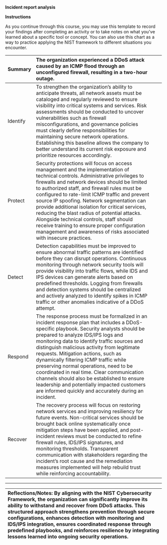 **Incident report analysis**

**Instructions**

As you continue through this course, you may use this template to record your findings after completing an activity or to take notes on what you've learned about a specific tool or concept. You can also use this chart as a way to practice applying the NIST framework to different situations you encounter.

| Summary | The organization experienced a DDoS attack caused by an ICMP flood through an unconfigured firewall, resulting in a two-hour outage. |  |  |
| :---- | :---- | ----- | ----- |
| Identify | To strengthen the organization’s ability to anticipate threats, all network assets must be cataloged and regularly reviewed to ensure visibility into critical systems and services. Risk assessments should be conducted to uncover vulnerabilities such as firewall misconfigurations, and governance policies must clearly define responsibilities for maintaining secure network operations. Establishing this baseline allows the company to better understand its current risk exposure and prioritize resources accordingly. |  |  |
| Protect | Security protections will focus on access management and the implementation of technical controls. Administrative privileges to firewalls and network devices should be limited to authorized staff, and firewall rules must be configured to rate-limit ICMP traffic and prevent source IP spoofing. Network segmentation can provide additional isolation for critical services, reducing the blast radius of potential attacks. Alongside technical controls, staff should receive training to ensure proper configuration management and awareness of risks associated with insecure practices. |  |  |
| Detect | Detection capabilities must be improved to ensure abnormal traffic patterns are identified before they can disrupt operations. Continuous monitoring through network security tools will provide visibility into traffic flows, while IDS and IPS devices can generate alerts based on predefined thresholds. Logging from firewalls and detection systems should be centralized and actively analyzed to identify spikes in ICMP traffic or other anomalies indicative of a DDoS attempt. |  |  |
| Respond | The response process must be formalized in an incident response plan that includes a DDoS-specific playbook. Security analysts should be prepared to analyze IDS/IPS logs and monitoring data to identify traffic sources and distinguish malicious activity from legitimate requests. Mitigation actions, such as dynamically filtering ICMP traffic while preserving normal operations, need to be coordinated in real time. Clear communication channels should also be established to ensure leadership and potentially impacted customers are informed quickly and accurately during an incident. |  |  |
| Recover | The recovery process will focus on restoring network services and improving resiliency for future events. Non-critical services should be brought back online systematically once mitigation steps have been applied, and post-incident reviews must be conducted to refine firewall rules, IDS/IPS signatures, and monitoring thresholds. Transparent communication with stakeholders regarding the incident’s root cause and the remediation measures implemented will help rebuild trust while reinforcing accountability. |  |  |

---

| Reflections/Notes: By aligning with the NIST Cybersecurity Framework, the organization can significantly improve its ability to withstand and recover from DDoS attacks. This structured approach strengthens prevention through secure configurations, enhances detection with monitoring and IDS/IPS integration, ensures coordinated response through predefined playbooks, and reinforces resilience by integrating lessons learned into ongoing security operations. |
| :---- |

